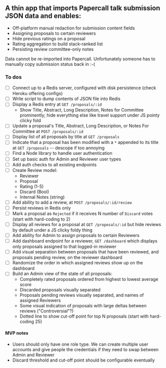 ## A thin app that imports Papercall talk submission JSON data and enables:

* Off-platform manual redaction for submission content fields
* Assigning proposals to certain reviewers
* Hide previous ratings on a proposal
* Rating aggregation to build stack-ranked list
* Persisting review committee-only notes

Data cannot be re-imported into Papercall. Unfortunately someone has to manually
copy submission status back in :-(

### To dos

- [ ] Connect up to a Redis server, configured with disk persistence (check
  Heroku offering configs)
- [ ] Write script to dump contents of JSON file into Redis
- [ ] Display a Redis entry at `GET /proposals/:id`
  - Show Title, Abstract, Long Description, Notes for Committee prominently;
    hide everything else like travel support under JS pointy clicky fold
- [ ] Update a proposal's Title, Abstract, Long Description, or Notes For
  Committee at `POST /proposals/:id`
- [ ] Display list of all proposals by title at `GET /proposals`
- [ ] Indicate that a proposal has been modified with a `*` appended to its
  title at `GET /proposals` -- descope if too annoying
- [ ] Find a Node library to handle user authentication
- [ ] Set up basic auth for Admin and Reviewer user types
- [ ] Add auth checks to all existing endpoints
- [ ] Create Review model:
    - Reviewer
    - Proposal
    - Rating (1-5)
    - Discard (Bool)
    - Internal Notes (string)
- [ ] Add ability to add a review, at `POST /proposals/:id/review`
- [ ] Persist reviews in Redis only
- [ ] Mark a proposal as `Rejected` if it receives N number of `Discard` votes
  (start with hard-coding to 2) 
- [ ] Display all reviews for a proposal at `GET /proposals/:id` but hide
  reviews by default under a JS clicky foldy thing
- [ ] Add ability for Admin to assign proposals to certain Reviewers
- [ ] Add dashboard endpoint for a reviewer, `GET /dashboard` which displays
  only proposals assigned to that logged-in reviewer
- [ ] Add visual separation between proposals that have been reviewed, and
  proposals pending review, on the reviewer dashboard
- [ ] Randomize the order in which assigned reviews show up on the dashboard
- [ ] Build an Admin view of the state of all proposals:
    - Completely rated proposals ordered from highest to lowest average score
    - Discarded proposals visually separated
    - Proposals pending reviews visually separated, and names of assigned Reviewers
    - Some visual indication of proposals with large deltas between reviews
      ("Controversial"?)
    - Dotted line to show cut-off point for top N proposals (start with
      hard-coding 25)

#### MVP notes

* Users should only have one role type. We can create multiple user accounts and
  give people the credentials if they need to swap between Admin and Reviewer
* Discard threshold and cut-off point should be configurable eventually
